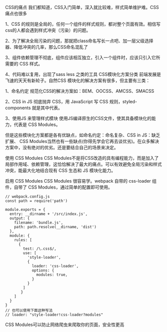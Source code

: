 CSS的痛点
我们都知道，CSS入门简单，深入就比较难，样式简单维护难。CSS痛点也很多

1、CSS 的规则是全局的，任何一个组件的样式规则，都对整个页面有效。相信写css的人都会遇到样式冲突（污染）的问题。

2、为了解决全局污染的问题，那就把class命名写长一点吧、加一层父级选择器、降低冲突的几率，那么CSS命名混乱了

3、组件依赖管理不彻底，组件应该相互独立，引入一个组件时，应该只引入它所需要的 CSS 样式。

4、代码难以复用，出现了sass less 之类的工具
CSS模块化方案分类
前端发展是飞速的天天有新轮子。自然CSS 模块化的解决方案有很多，但主要有三类：

1、命名约定
规范化CSS的解决方案如：BEM、OOCSS、AMCSS、SMACSS

2、CSS in JS
彻底抛弃 CSS，用 JavaScript 写 CSS 规则，styled-components 就是其中代表。

3、使用JS 来管理样式模块
使用JS编译原生的CSS文件，使其具备模块化的能力，代表是 CSS Modules。

但是这些模块化方案都是各有优缺点，如命名约定：命名复杂、CSS in JS：缺乏扩展、 CSS Modules当然也有一些缺点(你得先学会它再去谈优劣)。在众多解决方案中，没有绝对的优劣。还是要结合自己的场景来决定。

使用 CSS Modules
CSS Modules不是将CSS改造的具有编程能力，而是加入了局部作用域、依赖管理，这恰恰解决了最大的痛点。可以有效避免全局污染和样式冲突，能最大化地结合现有 CSS 生态和 JS 模块化能力。

启用 CSS Modules
CSS Modules 很容易学。webpack 自带的 css-loader 组件，自带了 CSS Modules，通过简单的配置即可使用。
```
// webpack.config.js
const path = require('path')

module.exports = {
  entry: __dirname + '/src/index.js',
  output: {
    filename: 'bundle.js',
    path: path.resolve(__dirname, 'dist')
  },
  module: {
    rules: [
      {
        test: /\.css$/,
        use: [
          'style-loader',
          {
            loader: 'css-loader',
            options: {
              modules: true,
            }
          }
        ]
       }
    ]
  }
}
// 也可以使用下面这种写法
// loader: "style-loader!css-loader?modules"
```
CSS Modules可以防止网络爬虫来爬取你的页面，安全性更高



